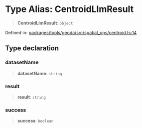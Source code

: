 # Type Alias: CentroidLlmResult

> **CentroidLlmResult**: `object`

Defined in: [packages/tools/geoda/src/spatial\_ops/centroid.ts:14](https://github.com/GeoDaCenter/openassistant/blob/0f7bf760e453a1735df9463dc799b04ee2f630fd/packages/tools/geoda/src/spatial_ops/centroid.ts#L14)

## Type declaration

### datasetName

> **datasetName**: `string`

### result

> **result**: `string`

### success

> **success**: `boolean`
